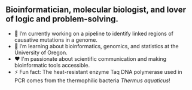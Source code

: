 ## Bioinformatician, molecular biologist, and lover of logic and problem-solving.

- 🔭 I’m currently working on a pipeline to identify linked regions of causative mutations in a genome.
- 🌱 I’m learning about bioinformatics, genomics, and statistics at the University of Oregon.
- ❤️ I'm passionate about scientific communication and making bioinformatic tools accessible.
- ⚡ Fun fact: The heat-resistant enzyme Taq DNA polymerase used in PCR comes from the thermophilic bacteria _Thermus aquaticus_!

<!--
**daytonamelia/daytonamelia** is a ✨ _special_ ✨ repository because its `README.md` (this file) appears on your GitHub profile.

Here are some ideas to get you started:

- 🔭 I’m currently working on ...
- 🌱 I’m currently learning ...
- 👯 I’m looking to collaborate on ...
- 🤔 I’m looking for help with ...
- 💬 Ask me about ...
- 📫 How to reach me: ...
- 😄 Pronouns: ...
- ⚡ Fun fact: ...
-->
